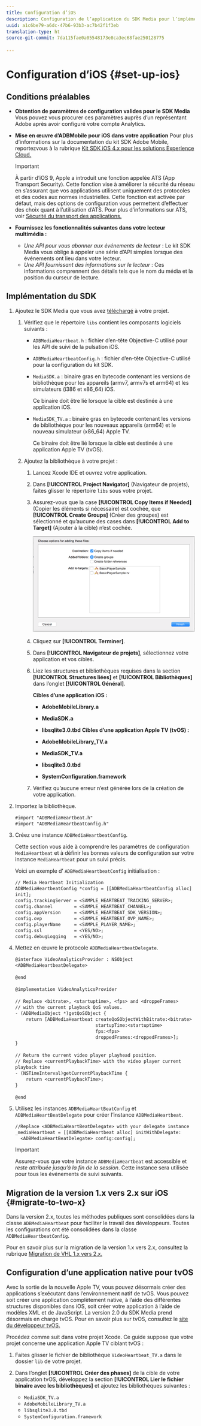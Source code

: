 ```yaml
---
title: Configuration d’iOS
description: Configuration de l’application du SDK Media pour l’implémentation sur iOS.
uuid: a1c6be79-a6dc-47b6-93b3-ac7b42f1f3eb
translation-type: ht
source-git-commit: 7da115fae0a05548173e8ca3ec68fae250128775

---
```



# Configuration d’iOS {#set-up-ios}

## Conditions préalables

* **Obtention de paramètres de configuration valides pour le SDK Media** Vous pouvez vous procurer ces paramètres auprès d’un représentant Adobe après avoir configuré votre compte Analytics.
* **Mise en œuvre d’ADBMobile pour iOS dans votre application** Pour plus d’informations sur la documentation du kit SDK Adobe Mobile, reportezvous à la rubrique [Kit SDK iOS 4.x pour les solutions Experience Cloud.](https://marketing.adobe.com/resources/help/fr_FR/mobile/ios/)

   >[!IMPORTANT]
   >
   >À partir d’iOS 9, Apple a introduit une fonction appelée ATS (App Transport Security). Cette fonction vise à améliorer la sécurité du réseau en s’assurant que vos applications utilisent uniquement des protocoles et des codes aux normes industrielles. Cette fonction est activée par défaut, mais des options de configuration vous permettent d’effectuer des choix quant à l’utilisation d’ATS. Pour plus d’informations sur ATS, voir [Sécurité du transport des applications.](https://marketing.adobe.com/resources/help/fr_FR/mobile/ios/app_transport_security.html)

* **Fournissez les fonctionnalités suivantes dans votre lecteur multimédia :**

   * _Une API pour vous abonner aux événements de lecteur_ : Le kit SDK Media vous oblige à appeler une série d’API simples lorsque des événements ont lieu dans votre lecteur.
   * _Une API fournissant des informations sur le lecteur_ : Ces informations comprennent des détails tels que le nom du média et la position du curseur de lecture.

## Implémentation du SDK

1. Ajoutez le SDK Media que vous avez [téléchargé](/help/sdk-implement/download-sdks.md#download-2x-sdks) à votre projet.

   1. Vérifiez que le répertoire `libs` contient les composants logiciels suivants :

      * `ADBMediaHeartbeat.h` : fichier d’en-tête Objective-C utilisé pour les API de suivi de la pulsation iOS.
      * `ADBMediaHeartbeatConfig.h` : fichier d’en-tête Objective-C utilisé pour la configuration du kit SDK.
      * `MediaSDK.a` : binaire gras en bytecode contenant les versions de bibliothèque pour les appareils (armv7, armv7s et arm64) et les simulateurs (i386 et x86_64) iOS.

         Ce binaire doit être lié lorsque la cible est destinée à une application iOS.

      * `MediaSDK_TV.a` : binaire gras en bytecode contenant les versions de bibliothèque pour les nouveaux appareils (arm64) et le nouveau simulateur (x86_64) Apple TV.

         Ce binaire doit être lié lorsque la cible est destinée à une application Apple TV (tvOS).
   1. Ajoutez la bibliothèque à votre projet :

      1. Lancez Xcode IDE et ouvrez votre application.
      1. Dans **[!UICONTROL Project Navigator]** (Navigateur de projets), faites glisser le répertoire `libs` sous votre projet.

      1. Assurez-vous que la case **[!UICONTROL Copy Items if Needed]** (Copier les éléments si nécessaire) est cochée, que **[!UICONTROL Create Groups]** (Créer des groupes) est sélectionné et qu’aucune des cases dans **[!UICONTROL Add to Target]** (Ajouter à la cible) n’est cochée.

         ![](assets/choose-options_ios.png)

      1. Cliquez sur **[!UICONTROL Terminer]**.
      1. Dans **[!UICONTROL Navigateur de projets]**, sélectionnez votre application et vos cibles.
      1. Liez les structures et bibliothèques requises dans la section **[!UICONTROL Structures liées]** et **[!UICONTROL Bibliothèques]** dans l’onglet **[!UICONTROL Général]**.

         **Cibles d’une application iOS :**

         * **AdobeMobileLibrary.a**
         * **MediaSDK.a**
         * **libsqlite3.0.tbd**
         **Cibles d’une application Apple TV (tvOS) :**

         * **AdobeMobileLibrary_TV.a**
         * **MediaSDK_TV.a**
         * **libsqlite3.0.tbd**
         * **SystemConfiguration.framework**
      1. Vérifiez qu’aucune erreur n’est générée lors de la création de votre application.




1. Importez la bibliothèque.

   ```
   #import "ADBMediaHeartbeat.h" 
   #import "ADBMediaHeartbeatConfig.h" 
   ```

1. Créez une instance `ADBMediaHeartbeatConfig`.

   Cette section vous aide à comprendre les paramètres de configuration `MediaHeartbeat` et à définir les bonnes valeurs de configuration sur votre instance `MediaHeartbeat` pour un suivi précis.

   Voici un exemple d’ `ADBMediaHeartbeatConfig` initialisation :

   ```
   // Media Heartbeat Initialization 
   ADBMediaHeartbeatConfig *config = [[ADBMediaHeartbeatConfig alloc] init]; 
   config.trackingServer = <SAMPLE_HEARTBEAT_TRACKING_SERVER>; 
   config.channel        = <SAMPLE_HEARTBEAT_CHANNEL>; 
   config.appVersion     = <SAMPLE_HEARTBEAT_SDK_VERSION>; 
   config.ovp            = <SAMPLE_HEARTBEAT_OVP_NAME>; 
   config.playerName     = <SAMPLE_PLAYER_NAME>; 
   config.ssl            = <YES/NO>; 
   config.debugLogging   = <YES/NO>; 
   ```

1. Mettez en œuvre le protocole `ADBMediaHeartbeatDelegate`.

   ```
   @interface VideoAnalyticsProvider : NSObject <ADBMediaHeartbeatDelegate> 
   
   @end 
   
   @implementation VideoAnalyticsProvider 
   
   // Replace <bitrate>, <startuptime>, <fps> and <droppeFrames>  
   // with the current playback QoS values. 
   - (ADBMediaObject *)getQoSObject { 
       return [ADBMediaHeartbeat createQoSObjectWithBitrate:<bitrate>  
                                 startupTime:<startuptime>   
                                 fps:<fps>  
                                 droppedFrames:<droppedFrames>]; 
   } 
   
   // Return the current video player playhead position. 
   // Replace <currentPlaybackTime> with the video player current playback time 
   - (NSTimeInterval)getCurrentPlaybackTime { 
       return <currentPlaybackTime>; 
   } 
   
   @end
   ```

1. Utilisez les instances `ADBMediaHeartBeatConfig` et `ADBMediaHeartBeatDelegate` pour créer l’instance `ADBMediaHeartbeat`.

   ```
   //Replace <ADBMediaHeartBeatDelegate> with your delegate instance 
   _mediaHeartbeat = [[ADBMediaHeartbeat alloc] initWithDelegate: 
     <ADBMediaHeartBeatDelegate> config:config];
   ```

   >[!IMPORTANT]
   >
   >Assurez-vous que votre instance `ADBMediaHeartbeat` est accessible et *reste attribuée jusqu’à la fin de la session*. Cette instance sera utilisée pour tous les événements de suivi suivants.

## Migration de la version 1.x vers 2.x sur iOS {#migrate-to-two-x}

Dans la version 2.x, toutes les méthodes publiques sont consolidées dans la classe `ADBMediaHeartbeat` pour faciliter le travail des développeurs. Toutes les configurations ont été consolidées dans la classe `ADBMediaHeartbeatConfig`.

Pour en savoir plus sur la migration de la version 1.x vers 2.x, consultez la rubrique [Migration de VHL 1.x vers 2.x.](/help/sdk-implement/va-1x-to-2x/mig-1x-2x-overview.md)

## Configuration d’une application native pour tvOS

Avec la sortie de la nouvelle Apple TV, vous pouvez désormais créer des applications s’exécutant dans l’environnement natif de tvOS. Vous pouvez soit créer une application complètement native, à l’aide des différentes structures disponibles dans iOS, soit créer votre application à l’aide de modèles XML et de JavaScript. La version 2.0 du SDK Media prend désormais en charge tvOS. Pour en savoir plus sur tvOS, consultez le [site du développeur tvOS.](https://developer.apple.com/tvos/)

Procédez comme suit dans votre projet Xcode. Ce guide suppose que votre projet concerne une application Apple TV ciblant tvOS :

1. Faites glisser le fichier de bibliothèque `VideoHeartbeat_TV.a` dans le dossier `lib` de votre projet.

1. Dans l’onglet **[!UICONTROL Créer des phases]** de la cible de votre application tvOS, développez la section **[!UICONTROL Lier le fichier binaire avec les bibliothèques]** et ajoutez les bibliothèques suivantes :

   * `MediaSDK_TV.a`
   * `AdobeMobileLibrary_TV.a`
   * `libsqlite3.0.tbd`
   * `SystemConfiguration.framework`

